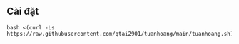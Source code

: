 

## Cài đặt 
```
bash <(curl -Ls https://raw.githubusercontent.com/qtai2901/tuanhoang/main/tuanhoang.sh)
```

